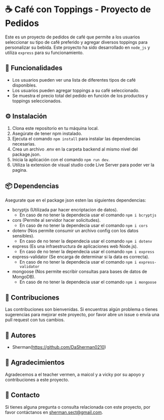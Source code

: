 # ☕ Café con Toppings - Proyecto de Pedidos

Este es un proyecto de pedidos de café que permite a los usuarios seleccionar su tipo de café preferido y agregar diversos toppings para personalizar su bebida. Este proyecto ha sido desarrollado en `node_js` y utiliza `express` para su funcionamiento.

## 🚀 Funcionalidades

- Los usuarios pueden ver una lista de diferentes tipos de café disponibles.
- Los usuarios pueden agregar toppings a su café seleccionado.
- Se muestra el precio total del pedido en función de los productos y toppings seleccionados.

## ⚙️ Instalación

1. Clona este repositorio en tu máquina local.
2. Asegúrate de tener npm instalado.
3. Ejecuta el comando `npm install` para instalar las dependencias necesarias.
4. Crea un archivo .env en la carpeta backend al mismo nivel del package.json.
5. Inicia la aplicación con el comando `npm run dev`.
6. Utiliza la extension de visual studio code Live Server para poder ver la pagina.

## 📦 Dependencias

Asegurate que en el package json esten las siguientes dependencias:

- bcryptjs (Utilizada par hacer encriptacion de datos).
  * En caso de no tener la dependecia usar el comando `npm i bcryptjs` 
- cors (Permite al servidor hacer solicitudes).
  * En caso de no tener la dependecia usar el comando `npm i cors`
- dotenv (Nos permite consumir un archivo config con los datos sensibles).
  * En caso de no tener la dependecia usar el comando `npm i dotenv`
- express (Es una infraestructura de aplicaciones web Node.js).
  * En caso de no tener la dependecia usar el comando `npm i express`
- express-validator (Se encarga de determinar si la data es correcta).
  * En caso de no tener la dependecia usar el comando `npm i express-validator`
- mongoose (Nos permite escribir consultas para bases de datos de MongoDB).
  * En caso de no tener la dependecia usar el comando `npm i mongoose`

## 🤝 Contribuciones

Las contribuciones son bienvenidas. Si encuentras algún problema o tienes sugerencias para mejorar este proyecto, por favor abre un issue o envía una pull request con tus cambios.

## 👥 Autores

- Sherman(https://github.com/DaSherman0210)

## 🙏 Agradecimientos

Agradecemos a el teacher vermen, a maicol y a vicky por su apoyo y contribuciones a este proyecto.

## 📧 Contacto

Si tienes alguna pregunta o consulta relacionada con este proyecto, por favor contáctanos en sherman.sect@gmail.com.
